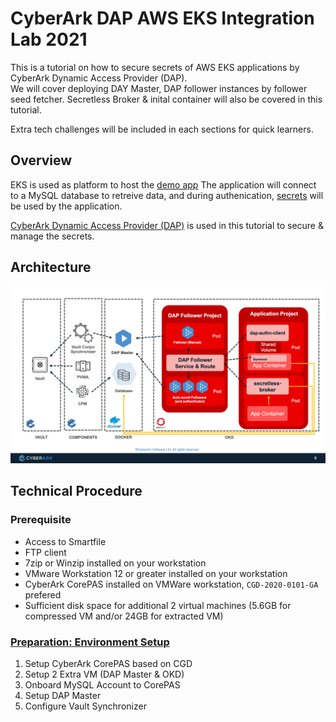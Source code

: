 # CyberArk DAP AWS EKS Integration Lab 2021
This is a tutorial on how to secure secrets of AWS EKS applications by CyberArk Dynamic Access Provider (DAP).   
We will cover deploying DAY Master, DAP follower instances by follower seed fetcher.
Secretless Broker & inital container will also be covered in this tutorial.

Extra tech challenges will be included in each sections for quick learners.

## Overview

EKS is used as platform to host the [demo app](https://github.com/jeepapichet/cityapp)
The application will connect to a MySQL database to retreive data, and during authenication, [secrets](https://docs.cyberark.com/Product-Doc/OnlineHelp/AAM-DAP/Latest/en/Content/Get%20Started/key_concepts/secrets.html) will be used by the application.

[CyberArk Dynamic Access Provider (DAP)](https://docs.cyberark.com/Product-Doc/OnlineHelp/AAM-DAP/Latest/en/Content/Get%20Started/WhatIsConjur.html) is used in this tutorial to secure & manage the secrets.   


## Architecture

![Architecture](https://github.com/QuincyChengAtWork/DAP-OpenShift-Lab-2020/raw/master/images/architecture.png)


## Technical Procedure

### Prerequisite
 - Access to Smartfile
 - FTP client
 - 7zip or Winzip installed on your workstation
 - VMware Workstation 12 or greater installed on your workstation
 - CyberArk CorePAS installed on VMWare workstation, `CGD-2020-0101-GA` prefered 
 - Sufficient disk space for additional 2 virtual machines (5.6GB for compressed VM and/or 24GB for extracted VM)

### [Preparation: Environment Setup](00-setup.md)
1. Setup CyberArk CorePAS based on CGD
2. Setup 2 Extra VM (DAP Master & OKD)
3. Onboard MySQL Account to CorePAS
4. Setup DAP Master
5. Configure Vault Synchronizer
